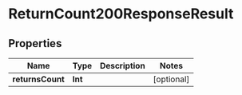 

# ReturnCount200ResponseResult


## Properties

Name | Type | Description | Notes
------------ | ------------- | ------------- | -------------
**returnsCount** | **Int** |  |  [optional]



